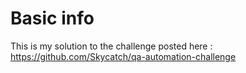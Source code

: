 # Basic info
This is my solution to the challenge posted here : https://github.com/Skycatch/qa-automation-challenge
